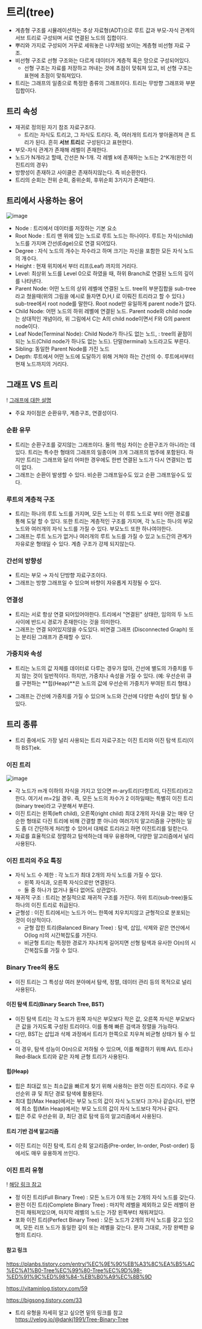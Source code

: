 # 트리(tree)
- 계층형 구조를 시뮬레이션하는 추상 자료형(ADT)으로 루트 값과 부모-자식 관계의 서브 트리로 구성되며 서로 연결된 노드의 집합이다.
- 뿌리와 가지로 구성되어 거꾸로 세워놓은 나무처럼 보이는 계층형 비선형 자료 구조.
- 비선형 구조로 선형 구조와는 다르게 데이터가 계층적 혹은 망으로 구성되어있다. 
    - 선형 구조는 자료를 저장하고 꺼내는 것에 초점이 맞춰져 있고, 비 선형 구조는 표현에 초점이 맞춰져있다. 
- 트리는 그래프의 일종으로 특정한 종류의 그래프이다. 트리는 무방향 그래프와 부분 집합이다. 

## 트리 속성
- 재귀로 정의된 자기 참조 자료구조다.
    - 트리는 자식도 트리고, 그 자식도 트리다. 즉, 여러개의 트리가 쌓아올려져 큰 트리가 된다. 흔히 **서브 트리**로 구성된다고 표현한다.
- 부모-자식 관계가 존재해 레벨이 존재한다. 
- 노드가 N개라고 할때, 간선은 N-1개. 각 레벨 k에 존재하는 노드는 2^K개(완전 이진트리의 경우)
- 방향성이 존재하고 사이클은 존재하지않는다. 즉 비순환한다.
- 트리의 순회는 전위 순회, 중위순회, 후위순회 3가지가 존재한다. 

## 트리에서 사용하는 용어 

![image](https://github-production-user-asset-6210df.s3.amazonaws.com/123913164/500970014-c10aaf14-68c2-4ee6-ab9a-ba08820bbe6a.png?X-Amz-Algorithm=AWS4-HMAC-SHA256&X-Amz-Credential=AKIAVCODYLSA53PQK4ZA%2F20251014%2Fus-east-1%2Fs3%2Faws4_request&X-Amz-Date=20251014T133341Z&X-Amz-Expires=300&X-Amz-Signature=568f86ea35777f1c9406a59cf650f7dc7fdec3b466b360af6ee5a53044274f75&X-Amz-SignedHeaders=host)

- Node : 트리에서 데이터를 저장하는 기본 요소 
- Root Node : 트리 맨 위에 있는 노드로 루트 노드는 하나이다. 루트는 자식(child) 노드를 가지며 간선(Edge)으로 연결 되어있다. 
- Degree : 자식 노드의 개수는 차수라고 하며 크기는 자신을 포함한 모든 자식 노드의 개수다.
- Height : 현재 위치에서 부터 리프(Leaf) 까지의 거리다.
- Level: 최상위 노드를 Level 0으로 하였을 때, 하위 Branch로 연결된 노드의 깊이를 나타낸다.
- Parent Node: 어떤 노드의 상위 레벨에 연결된 노드. tree의 부분집합을 sub-tree라고 쳤을때(위의 그림을 예시로 들자면 D,H,I 로 이뤄진 트리라고 할 수 있다.) sub-tree에서 root node를 말한다. Root node만 유일하게 parent node가 없다.
- Child Node: 어떤 노드의 하위 레벨에 연결된 노드. Parent node와 child node는 상대적인 개념이라, 위 그림에서 C는 A의 child node이면서 F와 G의 parent node이다.
- Leaf Node(Terminal Node): Child Node가 하나도 없는 노드, : tree의 끝점이 되는 노드(Child node가 하나도 없는 노드). 단말(terminal) 노드라고도 부른다.
- Sibling: 동일한 Parent Node를 가진 노드
- Depth: 루트에서 어떤 노드에 도달하기 위해 거쳐야 하는 간선의 수. 루트에서부터 현재 노드까지의 거리다. 


## 그래프 VS 트리 
! [그래프에 대한 설명](https://github.com/leemanbokgoo/Algorithm-Study/blob/main/study/%EA%B7%B8%EB%9E%98%ED%94%84.md)

- 주요 차이점은 순환유무, 계층구조, 연결성이다.

### 순환 유무 
- 트리는 순환구조를 갖지않는 그래프이다. 둘의 핵심 차이는 순환구조가 아니라는 데 있다. 트리는 특수한 형태의 그래프의 일종이며 크게 그래프의 범주에 포함된다. 하지만 트리는 그래프와 달리 어떠한 경우에도 한번 연결된 노드가 다시 연결되는 법이 없다.
- 그래프는 순환이 발생할 수 있다. 비순환 그래프일수도 있고 순환 그래프일수도 있다. 

### 루트의 계층적 구조
- 트리는 하나의 루트 노드를 가지며, 모든 노드는 이 루트 노드로 부터 어떤 경로를 통해 도달 할 수 있다. 또한 트리는 계층적인 구조를 가지며, 각 노드는 하나의 부모노드와 여러개의 자식 노드를 가질 수 있다. 부모노드 또한 하나여야한다.
- 그래프는 루트 노드가 없거나 여러개의 루트 노드를 가질 수 있고 노드간의 관계가 자유로운 형태일 수 있다. 계층 구조가 강제 되지않는다.

### 간선의 방향성
- 트리는 부모 → 자식 단방향 자료구조이다. 
- 그래프는 방향 그래프일 수 있으며 바향이 자유롭게 지정될 수 있다. 

### 연결성
- 트리는 서로 항상 연결 되어있어야한다. 트리에서 "연결된" 상태란, 임의의 두 노드 사이에 반드시 경로가 존재한다는 것을 의미한다.
- 그래프는 연결 되어있지않을 수도있다. 비연결 그래프 (Disconnected Graph) 또는 분리된 그래프가 존재할 수 있다. 

### 가중치와 속성
- 트리는 노드의 값 자체를 데이터로 다루는 경우가 많아, 간선에 별도의 가중치를 두지 않는 것이 일반적이다. 하지만, 가중치나 속성을 가질 수 있다. (예: 우선순위 큐를 구현하는 **힙(Heap)**은 노드의 값에 우선순위 가중치가 부여된 트리 형태.)

- 그래프는 간선에 가중치를 가질 수 있으며 노드와 간선에 다양한 속성이 할당 될 수 있다. 


## 트리 종류
- 트리 중에서도 가장 널리 사용되는 트리 자료구조는 이진 트리와 이진 탐색 트리(이하 BST)ek.

### 이진 트리 
![image](https://github-production-user-asset-6210df.s3.amazonaws.com/123913164/500986945-2ccf65c6-6519-4b2c-af5b-4bb580bacb23.png?X-Amz-Algorithm=AWS4-HMAC-SHA256&X-Amz-Credential=AKIAVCODYLSA53PQK4ZA%2F20251014%2Fus-east-1%2Fs3%2Faws4_request&X-Amz-Date=20251014T140935Z&X-Amz-Expires=300&X-Amz-Signature=8911444c9e6a45b367dc2a5a83fef2acbe0391f75f67609cb88d2bbe7a81bc28&X-Amz-SignedHeaders=host)

- 각 노드가 m개 이하의 자식을 가지고 있으면 m-ary트리(다항트리, 다진트리)라고 한다. 여기서 m=2일 경우. 즉, 모든 노드의 차수가 2 이하일때는 특별히 이진 트리(binary tree)라고 구분해서 부른다.
- 이진 트리는 왼쪽(left child), 오른쪽(right child) 최대 2개의 자식을 갖는 매우 단순한 형태로 다진 트리에 비해 간결할 뿐 아니라 여러가지 알고리즘을 구현하는 일도 좀 더 간단하게 처리할 수 있어서 대체로 트리라고 하면 이진트리를 일컫는다.
- 자료를 효율적으로 정렬하고 탐색하는데 매우 유용하며, 다양한 알고리즘에서 널리 사용된다.

### 이진 트리의 주요 특징
- 자식 노드 수 제한 : 각 노드가 최대 2개의 자식 노드를 가질 수 있다.
    - 왼쪽 자식과, 오른쪽 자식으로만 연결된다.
    - 둘 중 하나가 없거나 둘다 없어도 상관없다.
- 재귀적 구조 : 트리는 본질적으로 재귀적 구조를 가진다. 하위 트리(sub-tree)들도 하나의 이진 트리로 취급된다.
- 균형성 : 이진 트리에서는 노드가 어느 한쪽에 치우치지않고 균형적으로 분포되는 것이 이상적이다.
    - 균형 잡힌 트리(Balanced Binary Tree) : 탐색, 삽입, 삭제와 같은 연산에서 O(log n)의 시간복잡도를 가진다.
    - 비균형 트리는 특정한 경로가 지나치게 길어지면 선형 탐색과 유사한 O(n)의 시간복잡도를 가질 수 있다. 

### Binary Tree의 용도
- 이진 트리는 그 특성상 여러 분야에서 탐색, 정렬, 데이터 관리 등의 목적으로 널리 사용된다.

#### 이진 탐색 트리(Binary Search Tree, BST)
- 이진 탐색 트리는 각 노드가 왼쪽 자식은 부모보다 작은 값, 오른쪽 자식은 부모보다 큰 값을 가지도록 구성된 트리이다. 이를 통해 빠른 검색과 정렬을 가능하다. 
- 다만, BST는 삽입과 삭제 과정에서 트리가 한쪽으로 치우쳐 비균형 상태가 될 수 있다.
- 이 경우, 탐색 성능이 O(n)으로 저하될 수 있으며, 이를 해결하기 위해 AVL 트리나 Red-Black 트리와 같은 자체 균형 트리가 사용된다.

#### 힙(Heap)
- 힙은 최대값 또는 최소값을 빠르게 찾기 위해 사용하는 완전 이진 트리이다. 주로 우선순위 큐 및 최단 경로 탐색에 활용된다.
- 최대 힙(Max Heap)에서는 부모 노드의 값이 자식 노드보다 크거나 같습니다, 반면에 최소 힙(Min Heap)에서는 부모 노드의 값이 자식 노드보다 작거나 같다.
- 힙은 주로 우선순위 큐, 최단 경로 탐색 등의 알고리즘에서 사용된다.

#### 트리 기반 검색 알고리즘
- 이진 트리는 이진 탐색, 트리 순회 알고리즘(Pre-order, In-order, Post-order) 등에서도 매우 유용하게 쓰인다.

### 이진 트리 유형
! [해당 링크 참고](https://velog.io/@dankj1991/Tree-Binary-Tree)
- 정 이진 트리(Full Binary Tree) : 모든 노드가 0개 또는 2개의 자식 노드를 갖는다.
- 완전 이진 트리(Complete Binary Tree) : 마지막 레벨을 제외하고 모든 레벨이 완전히 채워져있으며, 마지막 레벨의 노드는 가장 왼쪽부터 채워져있다.
- 포화 이진 트리(Perfect Binary Tree) : 모든 노드가 2개의 자식 노드를 갖고 있으며, 모든 리프 노드가 동일한 깊이 또는 레벨을 갖는다. 문자 그대로, 가장 완벽한 유형의 트리다.  



#### 참고 링크 
https://planbs.tistory.com/entry/%EC%9E%90%EB%A3%8C%EA%B5%AC%EC%A1%B0-Tree%EC%99%80-Tree%EC%9D%98-%ED%91%9C%ED%98%84-%EB%B0%A9%EC%8B%9D

https://vitaminlog.tistory.com/59

https://bigsong.tistory.com/33

- 트리 유형을 자세히 알고 싶으면 밑의 링크를 참고 
https://velog.io/@dankj1991/Tree-Binary-Tree